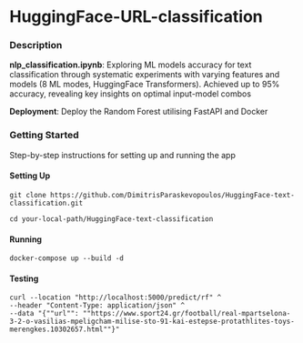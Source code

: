 # HuggingFace-URL-classification

### Description

**nlp_classification.ipynb**: Exploring ML models accuracy for text classification through systematic experiments with varying features and models (8 ML modes, HuggingFace Transformers). Achieved up to 95% accuracy, revealing key insights on optimal input-model combos

**Deployment**: Deploy the Random Forest utilising FastAPI and Docker
### Getting Started

Step-by-step instructions for setting up and running the app

#### Setting Up
 ```
git clone https://github.com/DimitrisParaskevopoulos/HuggingFace-text-classification.git
 ```
 ```
cd your-local-path/HuggingFace-text-classification
 ```

#### Running
 ```
docker-compose up --build -d 
 ```

#### Testing
 ```
curl --location "http://localhost:5000/predict/rf" ^
--header "Content-Type: application/json" ^
--data "{""url"": ""https://www.sport24.gr/football/real-mpartselona-3-2-o-vasilias-mpeligcham-milise-sto-91-kai-estepse-protathlites-toys-merengkes.10302657.html""}"
 ```
